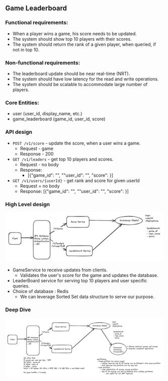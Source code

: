 ## Game Leaderboard

### Functional requirements:
* When a player wins a game, his score needs to be updated.
* The system should show top 10 players with their scores.
* The system should return the rank of a given player, when queried, if not in top 10.

### Non-functional requirements:
* The leaderboard update should be near real-time (NRT).
* The system should have low latency for the read and write operations.
* The system should be scalable to accommodate large number of players.


### Core Entities:

* user (user_id, display_name, etc.)
* game_leaderboard (game_id, user_id, score)

### API design

* `POST /v1/score` - update the score, when a user wins a game.  
  * Request - game
  * Response - 200
* `GET /v1/leaders` - get top 10 players and scores.
  * Request - no body
  * Response: 
    * [{"game_id": "", ""user_id": "", "score": }]
* `GET /v1/users/{userId}` - get rank and score for given userId
  * Request = no body
  * Response: [{"game_id": "", ""user_id": "", "score": }]

### High Level design

![](/resources/IMG_5340.png)

* GameService to receive updates from clients.
  * Validates the user's score for the game and updates the database.
* LeaderBoard service for serving top 10 players and user specific queries.
* Choice of database : Redis
  * We can leverage Sorted Set data structure to serve our purpose.

### Deep Dive

![](/resources/IMG_5341.png)